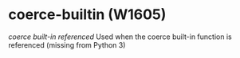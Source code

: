 # coerce-builtin (W1605)
*coerce built-in referenced* Used when the coerce built-in function is
referenced (missing from Python 3)
